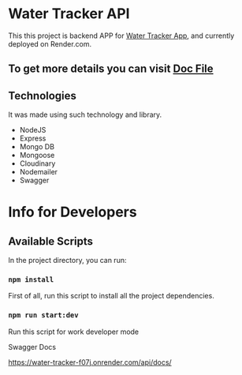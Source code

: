 # Water Tracker API

This this project is backend APP for [Water Tracker App](https://yurii2007.github.io/water-tracker/), and currently deployed on Render.com.

## To get more details you can visit [Doc File](https://water-tracker-f07j.onrender.com/api/docs)

## Technologies

It was made using such technology and library.

<ul>
  <li>NodeJS</li>
  <li>Express</li>
  <li>Mongo DB</li>
  <li>Mongoose</li>
  <li>Cloudinary</li>
  <li>Nodemailer</li>
  <li>Swagger</li>
</ul>

# Info for Developers

## Available Scripts

In the project directory, you can run:

### `npm install`

First of all, run this script to install all the project dependencies.

### `npm run start:dev`

Run this script for work developer mode

Swagger Docs

https://water-tracker-f07j.onrender.com/api/docs/


